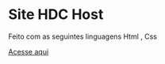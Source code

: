 # Site HDC Host
Feito com as seguintes linguagens Html , Css


[Acesse aqui](https://site-hdc-host-sand.vercel.app/)
